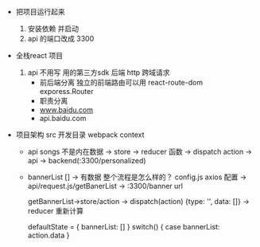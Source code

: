 - 把项目运行起来
  1. 安装依赖 并启动
  2. api 的端口改成 3300

- 全栈react 项目
  1. api 不用写 用的第三方sdk 后端
     http 跨域请求
     -  前后端分离
        独立的前端路由可以用
        react-route-dom exporess.Router
     -  职责分离
     -  www.baidu.com
     -  api.baidu.com

- 项目架构
  src 开发目录 webpack context
  - api
    songs 不是内在数据 -> store -> reducer 函数 -> dispatch action
    -> api -> backend(:3300/personalized)

  - bannerList [] -> 有数据 整个流程是怎么样的？
    config.js axios 配置   ->   api/request.js/getBanerList    ->   :3300/banner  url

    getBannerList->store/action -> dispatch(action) {type: '', data: []} -> reducer 重新计算

    defaultState = {
      bannerList: []
    }
      switch() {
        case
          bannerList: action.data
      }